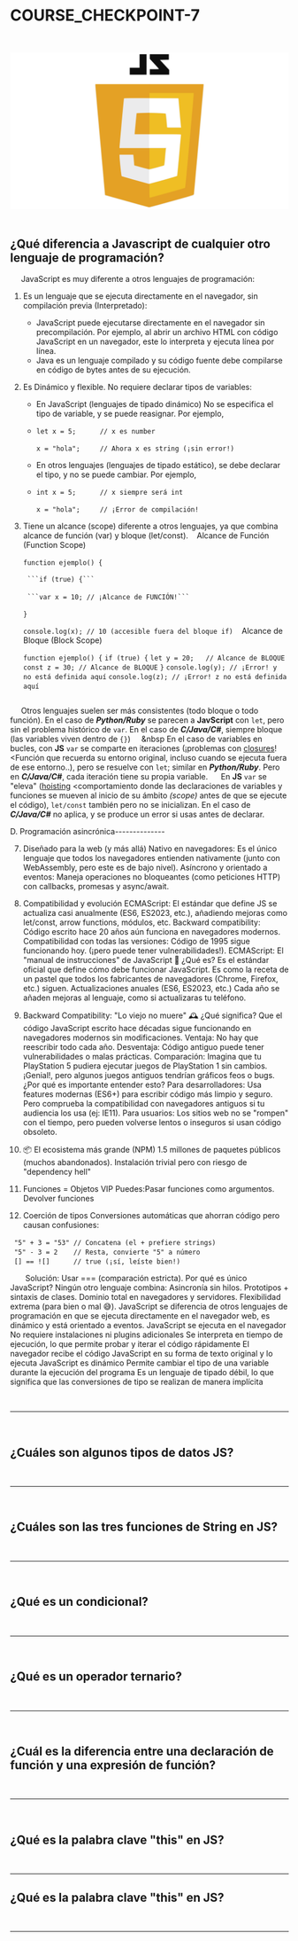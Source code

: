 # COURSE_CHECKPOINT-7
&nbsp;

![Carátula de Portada](JavaScript-Logo.png)
&nbsp;

## ¿Qué diferencia a Javascript de cualquier otro lenguaje de programación?
&nbsp;
&nbsp;&nbsp;&nbsp;JavaScript es muy diferente a otros lenguajes de programación:
1. Es un lenguaje que se ejecuta directamente en el navegador, sin compilación previa (Interpretado):
   - JavaScript puede ejecutarse directamente en el navegador sin precompilación. Por ejemplo, al abrir un archivo HTML con código JavaScript en un navegador, este lo interpreta y ejecuta línea por línea.
   - Java es un lenguaje compilado y su código fuente debe compilarse en código de bytes antes de su ejecución.
2. Es Dinámico y flexible. No requiere declarar tipos de variables:
   - En JavaScript (lenguajes de tipado dinámico) No se especifica el tipo de variable, y se puede reasignar. Por ejemplo,
   - 
      ```let x = 5;      // x es number```
     
      ```x = "hola";     // Ahora x es string (¡sin error!)```
     
   - En otros lenguajes (lenguajes de tipado estático), se debe declarar el tipo, y no se puede cambiar. Por ejemplo,
   - 
     ```int x = 5;      // x siempre será int```
     
     ```x = "hola";     // ¡Error de compilación!```
     
3. Tiene un alcance (scope) diferente a otros lenguajes, ya que combina alcance de función (var) y bloque (let/const).
   &nbsp;&nbsp;&nbsp;Alcance de Función (Function Scope)

      ```function ejemplo() {```
   
        ```if (true) {```
   
        ```var x = 10; // ¡Alcance de FUNCIÓN!```
   
      ```}```
   
      ```console.log(x); // 10 (accesible fuera del bloque if)```
   &nbsp;&nbsp;&nbsp;Alcance de Bloque (Block Scope)
   
      ```function ejemplo() {```
         ```if (true) {```
           ```let y = 20;   // Alcance de BLOQUE```
           ```const z = 30; // Alcance de BLOQUE```
         ```}```
         ```console.log(y); // ¡Error! y no está definida aquí```
         ```console.log(z); // ¡Error! z no está definida aquí```
      ```}

&nbsp;&nbsp;&nbsp;&nbsp;&nbsp;Otros lenguajes suelen ser más consistentes (todo bloque o todo función). En el caso de ***Python/Ruby*** se parecen a **JavScript** con `let`, pero sin el problema histórico de `var`. En el caso de ***C/Java/C#***, siempre bloque (las variables viven dentro de `{}`)
&nbsp;&nbsp;&nbsp;&nbsp;&nbsp En el caso de variables en bucles, con **JS** `var` se comparte en iteraciones (¡problemas con <ins>closures</ins>! <Función que recuerda su entorno original, incluso cuando se ejecuta fuera de ese entorno..), pero se resuelve con `let`; similar en ***Python/Ruby***. Pero en ***C/Java/C#***, cada iteración tiene su propia variable.
&nbsp;&nbsp;&nbsp;&nbsp;&nbsp;En **JS** `var` se "eleva" (<ins>hoisting</ins> <comportamiento donde las declaraciones de variables y funciones se mueven al inicio de su ámbito *(scope)* antes de que se ejecute el código), `let/const` también pero no se inicializan. En el caso de ***C/Java/C#*** no aplica, y se produce un error si usas antes de declarar.

D. Programación asincrónica--------------



7. Diseñado para la web (y más allá)
Nativo en navegadores: Es el único lenguaje que todos los navegadores entienden nativamente (junto con WebAssembly, pero este es de bajo nivel).
Asíncrono y orientado a eventos: Maneja operaciones no bloqueantes (como peticiones HTTP) con callbacks, promesas y async/await.

8. Compatibilidad y evolución
ECMAScript: El estándar que define JS se actualiza casi anualmente (ES6, ES2023, etc.), añadiendo mejoras como let/const, arrow functions, módulos, etc.
Backward compatibility: Código escrito hace 20 años aún funciona en navegadores modernos. Compatibilidad con todas las versiones: Código de 1995 sigue funcionando hoy. (¡pero puede tener vulnerabilidades!).
ECMAScript: El "manual de instrucciones" de JavaScript 📜
¿Qué es?
Es el estándar oficial que define cómo debe funcionar JavaScript. Es como la receta de un pastel que todos los fabricantes de navegadores (Chrome, Firefox, etc.) siguen. Actualizaciones anuales (ES6, ES2023, etc.) Cada año se añaden mejoras al lenguaje, como si actualizaras tu teléfono.
9. Backward Compatibility: "Lo viejo no muere" 🕰️
¿Qué significa?
Que el código JavaScript escrito hace décadas sigue funcionando en navegadores modernos sin modificaciones. 
Ventaja: No hay que reescribir todo cada año. Desventaja: Código antiguo puede tener vulnerabilidades o malas prácticas.
Comparación: Imagina que tu PlayStation 5 pudiera ejecutar juegos de PlayStation 1 sin cambios. ¡Genial!, pero algunos juegos antiguos tendrían gráficos feos o bugs.
¿Por qué es importante entender esto?
Para desarrolladores: Usa features modernas (ES6+) para escribir código más limpio y seguro. Pero comprueba la compatibilidad con navegadores antiguos si tu audiencia los usa (ej: IE11).
Para usuarios: Los sitios web no se "rompen" con el tiempo, pero pueden volverse lentos o inseguros si usan código obsoleto.
10. 📦 El ecosistema más grande (NPM) 1.5 millones de paquetes públicos (muchos abandonados). Instalación trivial pero con riesgo de "dependency hell"
11. Funciones = Objetos VIP
Puedes:Pasar funciones como argumentos. Devolver funciones
12. Coerción de tipos
Conversiones automáticas que ahorran código pero causan confusiones:

   ``` "5" + 3 = "53" // Concatena (el + prefiere strings)```\
   ``` "5" - 3 = 2    // Resta, convierte "5" a número```\
   ``` [] == ![]      // true (¡sí, leíste bien!)```
  
 &nbsp;&nbsp;&nbsp;&nbsp;&nbsp;&nbsp; Solución: Usar === (comparación estricta).
Por qué es único JavaScript?
Ningún otro lenguaje combina:
Asincronía sin hilos.
Prototipos + sintaxis de clases.
Dominio total en navegadores y servidores.
Flexibilidad extrema (para bien o mal 😅).
JavaScript se diferencia de otros lenguajes de programación en que se ejecuta directamente en el navegador web, es dinámico y está orientado a eventos. 
JavaScript se ejecuta en el navegador
No requiere instalaciones ni plugins adicionales 
Se interpreta en tiempo de ejecución, lo que permite probar y iterar el código rápidamente 
El navegador recibe el código JavaScript en su forma de texto original y lo ejecuta 
JavaScript es dinámico 
Permite cambiar el tipo de una variable durante la ejecución del programa
Es un lenguaje de tipado débil, lo que significa que las conversiones de tipo se realizan de manera implícita



&nbsp;&nbsp;&nbsp;&nbsp;&nbsp;&nbsp;

---------------------------------------------------------------------------------------------------------------------------------
&nbsp;&nbsp;&nbsp;&nbsp;&nbsp;&nbsp;
## ¿Cuáles son algunos tipos de datos JS?
&nbsp;&nbsp;&nbsp;&nbsp;&nbsp;&nbsp;

---------------------------------------------------------------------------------------------------------------------------------
&nbsp;&nbsp;&nbsp;&nbsp;&nbsp;&nbsp;
## ¿Cuáles son las tres funciones de String en JS?
&nbsp;&nbsp;&nbsp;&nbsp;&nbsp;&nbsp;

---------------------------------------------------------------------------------------------------------------------------------
&nbsp;&nbsp;&nbsp;&nbsp;&nbsp;&nbsp;
## ¿Qué es un condicional?
&nbsp;&nbsp;&nbsp;&nbsp;&nbsp;&nbsp;

---------------------------------------------------------------------------------------------------------------------------------
&nbsp;&nbsp;&nbsp;&nbsp;&nbsp;&nbsp;
## ¿Qué es un operador ternario?
&nbsp;&nbsp;&nbsp;&nbsp;&nbsp;&nbsp;

---------------------------------------------------------------------------------------------------------------------------------
&nbsp;&nbsp;&nbsp;&nbsp;&nbsp;&nbsp;
## ¿Cuál es la diferencia entre una declaración de función y una expresión de función?
&nbsp;&nbsp;&nbsp;&nbsp;&nbsp;&nbsp;

---------------------------------------------------------------------------------------------------------------------------------
&nbsp;&nbsp;&nbsp;&nbsp;&nbsp;&nbsp;
## ¿Qué es la palabra clave "this" en JS?
&nbsp;&nbsp;&nbsp;&nbsp;&nbsp;&nbsp;

---------------------------------------------------------------------------------------------------------------------------------

## ¿Qué es la palabra clave "this" en JS?
&nbsp;&nbsp;&nbsp;&nbsp;&nbsp;&nbsp;

---------------------------------------------------------------------------------------------------------------------------------
